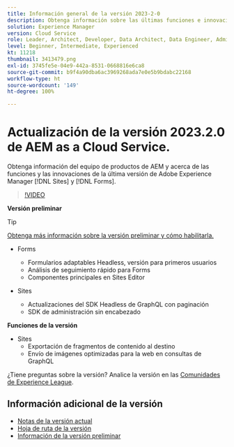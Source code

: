 ```yaml
---
title: Información general de la versión 2023-2-0
description: Obtenga información sobre las últimas funciones e innovaciones de la versión 2023-2-0 para Adobe Experience Manager [!DNL Forms] y [!DNL Sites].
solution: Experience Manager
version: Cloud Service
role: Leader, Architect, Developer, Data Architect, Data Engineer, Admin, User
level: Beginner, Intermediate, Experienced
kt: 11218
thumbnail: 3413479.png
exl-id: 3745fe5e-04e9-442a-8531-0668816e6ca8
source-git-commit: b9f4a90dba6ac3969268ada7e0e5b9bdabc22168
workflow-type: ht
source-wordcount: '149'
ht-degree: 100%

---
```


# Actualización de la versión 2023.2.0 de AEM as a Cloud Service.

Obtenga información del equipo de productos de AEM y acerca de las funciones y las innovaciones de la última versión de Adobe Experience Manager [!DNL Sites] y [!DNL Forms].

>[!VIDEO](https://video.tv.adobe.com/v/3416885/?quality=12&learn=on)

**Versión preliminar**

>[!TIP]
>
>[Obtenga más información sobre la versión preliminar y cómo habilitarla.](https://experienceleague.adobe.com/docs/experience-manager-cloud-service/content/release-notes/prerelease.html?lang=es)

* Forms
   * Formularios adaptables Headless, versión para primeros usuarios
   * Análisis de seguimiento rápido para Forms
   * Componentes principales en Sites Editor

* Sites
   * Actualizaciones del SDK Headless de GraphQL con paginación
   * SDK de administración sin encabezado

**Funciones de la versión**

* Sites
   * Exportación de fragmentos de contenido al destino
   * Envío de imágenes optimizadas para la web en consultas de GraphQL

¿Tiene preguntas sobre la versión?  Analice la versión en las [Comunidades de Experience League](https://adobe.ly/3KCfab0).

## Información adicional de la versión

* [Notas de la versión actual](https://experienceleague.adobe.com/docs/experience-manager-cloud-service/content/release-notes/home.html?lang=es)
* [Hoja de ruta de la versión](https://experienceleague.adobe.com/docs/experience-manager-release-information/aem-release-updates/update-releases-roadmap.html?lang=es)
* [Información de la versión preliminar](https://experienceleague.adobe.com/docs/experience-manager-cloud-service/content/release-notes/prerelease.html?lang=es)
